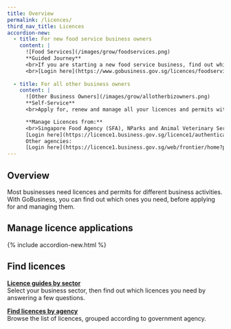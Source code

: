 ```yaml
---
title: Overview
permalink: /licences/
third_nav_title: Licences
accordion-new:
  - title: For new food service business owners
    content: |
      ![Food Services](/images/grow/foodservices.png)
      **Guided Journey**
      <br>If you are starting a new food service business, find out which licences you need and apply for them with Guided Journey, a step-by-step walkthrough.
      <br>[Login here](https://www.gobusiness.gov.sg/licences/foodservices){:target="_blank"}
      
  - title: For all other business owners
    content: |
      ![Other Business Owners](/images/grow/allotherbizowners.png)
      **Self-Service**
      <br>Apply for, renew and manage all your licences and permits with Self-Service, previously known as LicenceOne.

      **Manage Licences from:**
      <br>Singapore Food Agency (SFA), NParks and Animal Veterinary Service (AVS):
      [Login here](https://licence1.business.gov.sg/licence1/authentication/mainLogin.action){:target="_blank"}
      Other agencies:
      [Login here](https://licence1.business.gov.sg/web/frontier/home?p_p_id=58&p_p_lifecycle=0&p_p_state=maximized&saveLastPath=false){:target="_blank"}
---
```


## Overview

Most businesses need licences and permits for different business activities. With GoBusiness, you can find out which ones you need, before applying for and managing them.

## Manage licence applications

{% include accordion-new.html %}

## Find licences

**[Licence guides by sector](/licences/find-licence-by-sector/)**
<br>Select your business sector, then find out which licences you need by answering a few questions.

**[Find licences by agency](/licences/find-licence-by-agency/)**
<br>Browse the list of licences, grouped according to government agency.